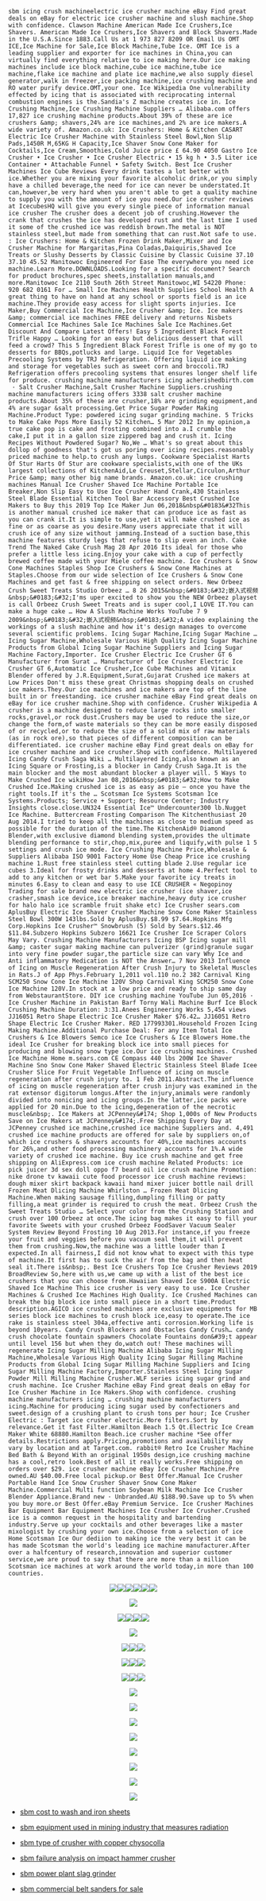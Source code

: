 ```
sbm icing crush machineelectric ice crusher machine eBay Find great deals on eBay for electric ice crusher machine and slush machine.Shop with confidence. Clawson Machine American Made Ice Crushers,Ice Shavers. American Made Ice Crushers,Ice Shavers and Block Shavers.Made in the U.S.A.Since 1883.Call Us at 1 973 827 8209 OR Email Us OMT ICE,Ice Machine for Sale,Ice Block Machine,Tube Ice. OMT Ice is a leading supplier and exporter for ice machines in China,you can virtually find everything relative to ice making here.Our ice making machines include ice block machine,cube ice machine,tube ice machine,flake ice machine and plate ice machine,we also supply diesel generator,walk in freezer,ice packing machine,ice crushing machine and RO water purify device.OMT,your one. Ice Wikipedia One vulnerability effected by icing that is associated with reciprocating internal combustion engines is the.Sandia's Z machine creates ice in. Ice Crushing Machine,Ice Crushing Machine Suppliers … Alibaba.com offers 17,827 ice crushing machine products.About 39% of these are ice crushers &amp; shavers,24% are ice machines,and 2% are ice makers.A wide variety of. Amazon.co.uk: Ice Crushers: Home & Kitchen CASART Electric Ice Crusher Machine with Stainless Steel Bowl,Non Slip Pads,1450R M,65KG H Capacity,Ice Shaver Snow Cone Maker for Cocktails,Ice Cream,Smoothies,Cold Juice price £ 64.90 4050 Gastro Ice Crusher • Ice Crusher • Ice Crusher Electric • 15 kg h • 3.5 Liter ice Container • Attachable Funnel • Safety Switch. Best Ice Crusher Machines Ice Cube Reviews Every drink tastes a lot better with ice.Whether you are mixing your favorite alcoholic drink,or you simply have a chilled beverage,the need for ice can never be understated.It can,however,be very hard when you aren't able to get a quality machine to supply you with the amount of ice you need.Our ice crusher reviews at IcecubesHQ will give you every single piece of information manual ice crusher The crusher does a decent job of crushing.However the crank that crushes the ice has developed rust and the last time I used it some of the crushed ice was reddish brown.The metal is NOT stainless steel,but made from something that can rust.Not safe to use. : Ice Crushers: Home & Kitchen Frozen Drink Maker,Mixer and Ice Crusher Machine for Margaritas,Pina Coladas,Daiquiris,Shaved Ice Treats or Slushy Desserts by Classic Cuisine by Classic Cuisine 37.10 37.10 45.52 Manitowoc Engineered For Ease The everywhere you need ice machine.Learn More.DOWNLOADS.Looking for a specific document? Search for product brochures,spec sheets,installation manuals,and more.Manitowoc Ice 2110 South 26th Street Manitowoc,WI 54220 Phone: 920 682 0161 For … Small Ice Machines Health Supplies School Health A great thing to have on hand at any school or sports field is an ice machine.They provide easy access for slight sports injuries. Ice Maker,Buy Commercial Ice Machine,Ice Crusher &amp; Ice. Ice makers &amp; commercial ice machines FREE delivery and returns Nisbets Commercial Ice Machines Sale Ice Machines Sale Ice Machines.Get Discount And Compare Latest Offers! Easy 5 Ingredient Black Forest Trifle Happy … Looking for an easy but delicious dessert that will feed a crowd? This 5 Ingredient Black Forest Trifle is one of my go to desserts for BBQs,potlucks and large. Liquid Ice for Vegetables Precooling Systems by TRJ Refrigeration. Offering liquid ice making and storage for vegetables such as sweet corn and broccoli.TRJ Refrigeration offers precooling systems that ensures longer shelf life for produce. crushing machine manufacturers icing acherishedbirth.com  · Salt Crusher Machine,Salt Crusher Machine Suppliers.crushing machine manufacturers icing offers 3338 salt crusher machine products.About 35% of these are crusher,18% are grinding equipment,and 4% are sugar &salt processing.Get Price Sugar Powder Making Machine.Product Type: powdered icing sugar grinding machine. 5 Tricks to Make Cake Pops More Easily 52 Kitchen… 5 Mar 2012 In my opinion,a true cake pop is cake and frosting combined into a.I crumble the cake,I put it in a gallon size zippered bag and crush it. Icing Recipes Without Powdered Sugar? No,We … What's so great about this dollop of goodness that's got us poring over icing recipes.reasonably priced machine to help.to crush any lumps. Cookware Specialist Harts Of Stur Harts Of Stur are cookware specialists,with one of the UKs largest collections of KitchenAid,Le Creuset,Stellar,Circulon,Arthur Price &amp; many other big name brands. Amazon.co.uk: ice crushing machines Manual Ice Crusher Shaved Ice Machine Portable Ice Breaker,Non Slip Easy to Use Ice Crusher Hand Crank,430 Stainless Steel Blade Essential Kitchen Tool Bar Accessory Best Crushed Ice Makers to Buy this 2019 Top Ice Maker Jun 06,2018&nbsp&#0183&#32This is another manual crushed ice maker that can produce ice as fast as you can crank it.It is simple to use,yet it will make crushed ice as fine or as coarse as you desire.Many users appreciate that it will crush ice of any size without jamming.Instead of a suction base,this machine features sturdy legs that refuse to slip even an inch. Cake Trend The Naked Cake Crush Mag 28 Apr 2016 Its ideal for those who prefer a little less icing.Enjoy your cake with a cup of perfectly brewed coffee made with your Miele coffee machine. Ice Crushers & Snow Cone Machines Staples Shop Ice Crushers & Snow Cone Machines at Staples.Choose from our wide selection of Ice Crushers & Snow Cone Machines and get fast & free shipping on select orders. New Orbeez Crush Sweet Treats Studio Orbeez … 8 26 2015&nbsp;&#0183;&#32;嵌入式视频&nbsp;&#0183;&#32;I'ms uper excited to show you the NEW Orbeez playset is call Orbeez Crush Sweet Treats and is super cool,I LOVE IT.You can make a huge cake … How A Slush Machine Works YouTube 7 9 2009&nbsp;&#0183;&#32;嵌入式视频&nbsp;&#0183;&#32;A video explaining the workings of a slush machine and how it's design manages to overcome several scientific problems. Icing Sugar Machine,Icing Sugar Machine … Icing Sugar Machine,Wholesale Various High Quality Icing Sugar Machine Products from Global Icing Sugar Machine Suppliers and Icing Sugar Machine Factory,Importer. Ice Crusher Electric Ice Crusher GT 6 Manufacturer from Surat … Manufacturer of Ice Crusher Electric Ice Crusher GT 6,Automatic Ice Crusher,Ice Cube Machines and Vitamix Blender offered by J.R.Equipment,Surat,Gujarat Crushed ice makers at Low Prices Don't miss these great Christmas shopping deals on crushed ice makers.They.Our ice machines and ice makers are top of the line built in or freestanding. ice crusher machine eBay Find great deals on eBay for ice crusher machine.Shop with confidence. Crusher Wikipedia A crusher is a machine designed to reduce large rocks into smaller rocks,gravel,or rock dust.Crushers may be used to reduce the size,or change the form,of waste materials so they can be more easily disposed of or recycled,or to reduce the size of a solid mix of raw materials (as in rock ore),so that pieces of different composition can be differentiated. ice crusher machine eBay Find great deals on eBay for ice crusher machine and ice crusher.Shop with confidence. Multilayered Icing Candy Crush Saga Wiki … Multilayered Icing,also known as an Icing Square or Frosting,is a blocker in Candy Crush Saga.It is the main blocker and the most abundant blocker a player will. 5 Ways to Make Crushed Ice wikiHow Jan 08,2016&nbsp;&#0183;&#32;How to Make Crushed Ice.Making crushed ice is as easy as pie — once you have the right tools.If it's the … Scotsman Ice Systems Scotsman Ice Systems.Products; Service + Support; Resource Center; Industry Insights close.close.UN324 Essential Ice™ Undercounter300 lb.Nugget Ice Machine. Buttercream Frosting Comparison The Kitchenthusiast 20 Aug 2014.I tried to keep all the machines as close to medium speed as possible for the duration of the time.The KitchenAid® Diamond Blender,with exclusive diamond blending system,provides the ultimate blending performance to stir,chop,mix,puree and liquify,with pulse 1 5 settings and crush ice mode. Ice Crushing Machine Price,Wholesale & Suppliers Alibaba ISO 9001 Factory Home Use Cheap Price ice crushing machine 1.Rust free stainless steel cutting blade 2.Use regular ice cubes 3.Ideal for frosty drinks and desserts at home 4.Perfect tool to add to any kitchen or wet bar 5.Make your favorite icy treats in minutes 6.Easy to clean and easy to use ICE CRUSHER « Negopinoy Trading for sale brand new electric ice crusher (ice shaver,ice crasher,smash ice device,ice breaker machine,heavy duty ice crusher for halo halo ice scramble fruit shake etc) Ice Crusher sears.com AplusBuy Electric Ice Shaver Crusher Machine Snow Cone Maker Stainless Steel Bowl 300W 143lbs.Sold by AplusBuy.$8.99 $7.64.Hopkins Mfg Corp.Hopkins Ice Crusher™ Snowbrush (5) Sold by Sears.$12.46 $11.84.Subzero Hopkins Subzero 16621 Ice Crusher Ice Scraper Colors May Vary. Crushing Machine Manufacturers Icing BSP Icing sugar mill &amp; caster sugar making machine can pulverizer (grind)granule sugar into very fine powder sugar,the particle size can vary Why Ice and Anti inflammatory Medication is NOT the Answer… 7 Nov 2013 Influence of Icing on Muscle Regeneration After Crush Injury to Skeletal Muscles in Rats.J of App Phys.February 1,2011 vol.110 no.2 382 Carnival King SCM250 Snow Cone Ice Machine 120V Shop Carnival King SCM250 Snow Cone Ice Machine 120V.In stock at a low price and ready to ship same day from WebstaurantStore. DIY ice crushing machine YouTube Jun 05,2016 · Ice Crusher Machine in Pakistan Barf Torny Wali Machine Burf Ice Block Crushing Machine Duration: 3:31.Anees Engineering Works 5,454 views JJ16051 Retro Shape Electric Ice Crusher Maker $76.42… JJ16051 Retro Shape Electric Ice Crusher Maker. RED 177993301.Household Frozen Icing Making Machine.Additional Purchase Deal: For any Item Total Ice Crushers & Ice Blowers Semco ice Ice Crushers & Ice Blowers Home.the ideal Ice Crusher for breaking block ice into small pieces for producing and blowing snow type ice.Our ice crushing machines. Crushed Ice Machine Home m.sears.com CE Compass 440 lbs 200W Ice Shaver Machine Sno Snow Cone Maker Shaved Electric Stainless Steel Blade Icee Crusher Slice For Fruit Vegetable Influence of icing on muscle regeneration after crush injury to. 1 Feb 2011.Abstract.The influence of icing on muscle regeneration after crush injury was examined in the rat extensor digitorum longus.After the injury,animals were randomly divided into nonicing and icing groups.In the latter,ice packs were applied for 20 min.Due to the icing,degeneration of the necrotic muscle&nbsp;. Ice Makers at JCPenney&#174; Shop 1,000s of New Products Save on Ice Makers at JCPenney&#174;.Free Shipping Every Day at JCPenney crushed ice machine,crushed ice machine Suppliers and. 4,491 crushed ice machine products are offered for sale by suppliers on,of which ice crushers & shavers accounts for 40%,ice machines accounts for 26%,and other food processing machinery accounts for 1%.A wide variety of crushed ice machine. Buy ice crush machine and get free shipping on AliExpress.com ice crush machine Related Products: ice pick juicer 3d sex doll oppo f7 beard oil ice crush machine Promotion: nike drone tv kawaii cute food processor ice crush machine reviews: dough mixer skirt backpack kawaii hand mixer juicer bottle nail drill Frozen Meat Dlicing Machine Whirlston … Frozen Meat Dlicing Machine.When making sausage filling,dumpling filling or patty filling,a meat grinder is required to crush the meat. Orbeez Crush the Sweet Treats Studio … Select your color from the Crushing Station and crush over 100 Orbeez at once.The icing bag makes it easy to fill your favorite Sweets with your crushed Orbeez FoodSaver Vacuum Sealer System Review Beyond Frosting 10 Aug 2013.For instance,if you freeze your fruit and veggies before you vacuum seal them,it will prevent them from crushing.Now,the machine was a little louder than I expected.In all fairness,I did not know what to expect with this type of machine.It first has to suck the air from the bag and then heat seal it.There is&nbsp;. Best Ice Crushers Top Ice Crusher Reviews 2019 BroadReview So,here with us,we came up with a list of the best ice crushers that you can choose from.Hawaiian Shaved Ice S900A Electric Shaved Ice Machine This ice crusher is very easy to use. Ice Crusher Machines & Crushed Ice Machines High Quality. Ice Crushed Machines can break the big block ice into small piece in a short time.Product description.AGICO ice crushed machines are exclusive equipments for MB series block ice machines to crush block ice,easy to operate.The ice rake is stainless steel 304a,effective anti corrosion.Working life is beyond 10years. Candy Crush Blockers and Obstacles Candy Crush… candy crush chocolate fountain spawners Chocolate Fountains don&#39;t appear until level 156 but when they do,watch out! These machines will regenerate Icing Sugar Milling Machine Alibaba Icing Sugar Milling Machine,Wholesale Various High Quality Icing Sugar Milling Machine Products from Global Icing Sugar Milling Machine Suppliers and Icing Sugar Milling Machine Factory,Importer.Stainless Steel Icing Sugar Powder Mill Milling Machine Crusher.WLF series icing sugar grind and crush machine. Ice Crusher Machine eBay Find great deals on eBay for Ice Crusher Machine in Ice Makers.Shop with confidence. crushing machine manufacturers icing … crushing machine manufacturers icing.Machine for producing icing sugar used by confectioners and sweet.design of a crushing plant to crush tons per hour; Ice Crusher Electric : Target ice crusher electric.More filters.Sort by relevance.Get it fast Filter.Hamilton Beach 1.5 Qt.Electric Ice Cream Maker White 68880.Hamilton Beach.ice crusher machine *See offer details.Restrictions apply.Pricing,promotions and availability may vary by location and at Target.com. rabbit® Retro Ice Crusher Machine Bed Bath & Beyond With an original 1950s design,ice crushing machine has a cool,retro look.Best of all it really works.Free shipping on orders over $29. ice crusher machine eBay Ice Crusher Machine.Pre owned.AU $40.00.Free local pickup.or Best Offer.Manual Ice Crusher Portable Hand Ice Snow Crusher Shaver Snow Cone Maker Machine.Commercial Multi function Soybean Milk Machine Ice Crusher Blender Appliance.Brand new · Unbranded.AU $188.90.Save up to 5% when you buy more.or Best Offer.eBay Premium Service. Ice Crusher Machines Bar Equipment Bar Equipment Machines Ice Crusher Ice Crusher.Crushed ice is a common request in the hospitality and bartending industry.Serve up your cocktails and other beverages like a master mixologist by crushing your own ice.Choose from a selection of ice Home Scotsman Ice Our dediion to making ice the very best it can be has made Scotsman the world's leading ice machine manufacturer.After over a halfcentury of research,innovation and superior customer service,we are proud to say that there are more than a million Scotsman ice machines at work around the world today,in more than 100 countries. 
```

<div align="center">
  
<a rel="nofollow" href="https://m.shibang-china.com?f=github&k=sbm+icing+crush+machine"><img src="https://static.shibang-china.com/en/l.png"></a><img src="https://static.shibang-china.com/en/hw.png"><a rel="nofollow" href="https://m.shibang-china.com/product/?f=github&k=sbm+icing+crush+machine"><img src="https://static.shibang-china.com/en/p.png"></a><a rel="nofollow" href="https://m.shibang-china.com/cases/?f=github&k=sbm+icing+crush+machine"><img src="https://static.shibang-china.com/en/c.png"></a><a rel="nofollow" href="https://m.shibang-china.com/news/?f=github&k=sbm+icing+crush+machine"><img src="https://static.shibang-china.com/en/n.png"></a><a rel="nofollow" href="https://m.shibang-china.com?f=github&k=sbm+icing+crush+machine"><img src="https://static.shibang-china.com/en/m.png"></a>

<a rel="nofollow" href="https://m.shibang-china.com/product/?f=github&k=sbm+icing+crush+machine"><img src="https://static.shibang-china.com/en/b.jpg"></a>
  
<a rel="nofollow" href="https://m.shibang-china.com/solution-aggregate.html?f=github&k=sbm+icing+crush+machine"><img src="https://static.shibang-china.com/en/a.jpg"></a><a rel="nofollow" href="https://m.shibang-china.com/solution-mine.html?f=github&k=sbm+icing+crush+machine"><img src="https://static.shibang-china.com/en/m.jpg"></a><a rel="nofollow" href="https://m.shibang-china.com/solution-mill.html?f=github&k=sbm+icing+crush+machine"><img src="https://static.shibang-china.com/en/g.jpg"></a><a rel="nofollow" href="https://m.shibang-china.com/solution-epc.html?f=github&k=sbm+icing+crush+machine"><img src="https://static.shibang-china.com/en/e.jpg"></a>

<a rel="nofollow" href="https://m.shibang-china.com/product/?f=github&k=sbm+icing+crush+machine"><img src="https://static.shibang-china.com/en/a-p.png"></a>

<a rel="nofollow" href="https://m.shibang-china.com/product/crusher/c6x.html?f=github&k=sbm+icing+crush+machine"><img src="https://static.shibang-china.com/en/j.jpg"></a><a rel="nofollow" href="https://m.shibang-china.com/product/crusher/ci5x.html?f=github&k=sbm+icing+crush+machine"><img src="https://static.shibang-china.com/en/i.jpg"></a><a rel="nofollow" href="https://m.shibang-china.com/product/crusher/hst.html?f=github&k=sbm+icing+crush+machine"><img src="https://static.shibang-china.com/en/c.jpg"></a>

<a rel="nofollow" href="https://m.shibang-china.com/product/mill/mtw.html?f=github&k=sbm+icing+crush+machine"><img src="https://static.shibang-china.com/en/mtw.jpg"></a><a rel="nofollow" href="https://m.shibang-china.com/product/mill/scm.html?f=github&k=sbm+icing+crush+machine"><img src="https://static.shibang-china.com/en/scm.jpg"></a><a rel="nofollow" href="https://m.shibang-china.com/product/mill/lm.html?f=github&k=sbm+icing+crush+machine"><img src="https://static.shibang-china.com/en/lm.jpg"></a>

<a rel="nofollow" href="https://m.shibang-china.com/product/sand/vsi6x.html?f=github&k=sbm+icing+crush+machine"><img src="https://static.shibang-china.com/en/6x.jpg"></a><a rel="nofollow" href="https://m.shibang-china.com/product/sand/vu.html?f=github&k=sbm+icing+crush+machine"><img src="https://static.shibang-china.com/en/vu.jpg"></a><a rel="nofollow" href="https://m.shibang-china.com/product/mobile/klun.html?f=github&k=sbm+icing+crush+machine"><img src="https://static.shibang-china.com/en/k.jpg"></a>

<a rel="nofollow" href="https://m.shibang-china.com/cases/?f=github&k=sbm+icing+crush+machine"><img src="https://static.shibang-china.com/en/case.png"></a>

<a rel="nofollow" href="https://m.shibang-china.com/cases/aggregate/202.html?f=github&k=sbm+icing+crush+machine"><img src="https://static.shibang-china.com/en/c-1.jpg"></a>

<a rel="nofollow" href="https://m.shibang-china.com/cases/aggregate/203.html?f=github&k=sbm+icing+crush+machine"><img src="https://static.shibang-china.com/en/c-2.jpg"></a>

<a rel="nofollow" href="https://m.shibang-china.com/cases/mill/123.html?f=github&k=sbm+icing+crush+machine"><img src="https://static.shibang-china.com/en/c-3.jpg"></a>

<a rel="nofollow" href="https://m.shibang-china.com/contact_us.html?f=github&k=sbm+icing+crush+machine"><img src="https://static.shibang-china.com/en/contact.png"></a>

<a rel="nofollow" href="https://swt.shibang-china.com/?f=github&k=sbm+icing+crush+machine"><img src="https://static.shibang-china.com/en/chat.png"></a>

<a rel="nofollow" href="https://whatsapp.shibangsoft.com/WhatsApp.php?f=github&k=sbm+icing+crush+machine"><img src="https://static.shibang-china.com/en/whatsapp.png"></a>

<a rel="nofollow" href="https://m.shibang-china.com/?f=github&k=sbm+icing+crush+machine"><img src="https://static.shibang-china.com/en/website.png"></a>

</div>


* [sbm cost to wash and iron sheets](sbm%20cost%20to%20wash%20and%20iron%20sheets.md)

* [sbm equipment used in mining industry that measures radiation](sbm%20equipment%20used%20in%20mining%20industry%20that%20measures%20radiation.md)

* [sbm type of crusher with copper chysocolla](sbm%20type%20of%20crusher%20with%20copper%20chysocolla.md)

* [sbm failure analysis on impact hammer crusher](sbm%20failure%20analysis%20on%20impact%20hammer%20crusher.md)

* [sbm power plant slag grinder](sbm%20power%20plant%20slag%20grinder.md)

* [sbm commercial belt sanders for sale](sbm%20commercial%20belt%20sanders%20for%20sale.md)